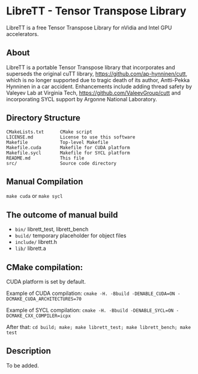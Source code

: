 # LibreTT - Tensor Transpose Library

LibreTT is a free Tensor Transpose Library for nVidia and Intel GPU accelerators.

## About

LibreTT is a portable Tensor Transpose library that incorporates and superseds the original 
cuTT library, https://github.com/ap-hynninen/cutt, which is no longer supported due to tragic 
death of its author, Antti-Pekka Hynninen in a car accident. Enhancements include adding thread 
safety by Valeyev Lab at Virginia Tech, https://github.com/ValeevGroup/cutt and incorporating 
SYCL support by Argonne National Laboratory.

## Directory Structure
```
CMakeLists.txt      CMake script
LICENSE.md          License to use this software
Makefile            Top-level Makefile
Makefile.cuda       Makefile for CUDA platform
Makefile.sycl       Makefile for SYCL platform
README.md           This file
src/                Source code directory
```

## Manual Compilation

`make cuda`    or    `make sycl`

## The outcome of manual build

* `bin/`     librett_test, librett_bench
* `build/`   temporary placeholder for object files
* `include/` librett.h
* `lib/`     librett.a

## CMake compilation:

CUDA platform is set by default. 

Example of CUDA compilation: `cmake -H. -Bbuild -DENABLE_CUDA=ON -DCMAKE_CUDA_ARCHITECTURES=70`

Example of SYCL compilation: `cmake -H. -Bbuild -DENABLE_SYCL=ON -DCMAKE_CXX_COMPILER=icpx`

After that: `cd build; make; make librett_test; make librett_bench; make test`

## Description

To be added.
